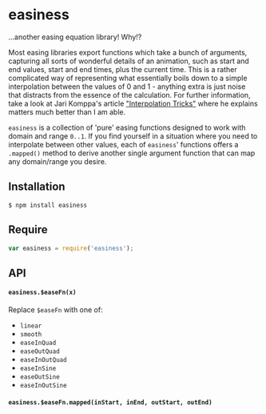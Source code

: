 # easiness

...another easing equation library! Why!?

Most easing libraries export functions which take a bunch of arguments, capturing all sorts of wonderful details of an animation, such as start and end values, start and end times, plus the current time. This is a rather complicated way of representing what essentially boils down to a simple interpolation between the values of 0 and 1 - anything extra is just noise that distracts from the essence of the calculation. For further information, take a look at Jari Komppa's article ["Interpolation Tricks"](http://sol.gfxile.net/interpolation/) where he explains matters much better than I am able.

`easiness` is a collection of 'pure' easing functions designed to work with domain and range `0..1`. If you find yourself in a situation where you need to interpolate between other values, each of `easiness`' functions offers a `.mapped()` method to derive another single argument function that can map any domain/range you desire.

## Installation

    $ npm install easiness

## Require

```javascript
var easiness = require('easiness');
```

## API

#### `easiness.$easeFn(x)`

Replace `$easeFn` with one of:

  * `linear`
  * `smooth`
  * `easeInQuad`
  * `easeOutQuad`
  * `easeInOutQuad`
  * `easeInSine`
  * `easeOutSine`
  * `easeInOutSine`

#### `easiness.$easeFn.mapped(inStart, inEnd, outStart, outEnd)`

